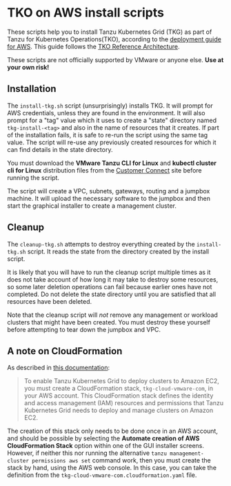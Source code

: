 # TKO on AWS install scripts

These scripts help you to install Tanzu Kubernetes Grid (TKG) as part of Tanzu
for Kubernetes Operations(TKO), according to the
[deployment guide for AWS](https://docs.vmware.com/en/VMware-Tanzu/services/tanzu-reference-architecture/GUID-deployment-guides-tko-aws.html).
This guide follows the
[TKO Reference Architecture](https://docs.vmware.com/en/VMware-Tanzu/services/tanzu-reference-architecture/GUID-reference-designs-index.html).

These scripts are not officially supported by VMware or anyone else.
**Use at your own risk!**

## Installation

The `install-tkg.sh` script (unsurprisingly) installs TKG.
It will prompt for AWS credentials, unless they are found in the
environment.
It will also prompt for a "tag" value which it uses to create a
"state" directory named `tkg-install-<tag>` and also in the name
of resources that it creates.
If part of the installation fails, it is safe to re-run the script
using the same tag value. The script will re-use any previously
created resources for which it can find details in the state
directory.

You must download the **VMware Tanzu CLI for Linux** and **kubectl cluster cli for Linux** distribution files from the
[Customer Connect](https://customerconnect.vmware.com/downloads/details?downloadGroup=TKG-142&productId=988&rPId=73652)
site before running the script.

The script will create a VPC, subnets, gateways, routing and a
jumpbox machine.
It will upload the necessary software to the jumpbox and then start the
graphical installer to create a management cluster.

## Cleanup

The `cleanup-tkg.sh` attempts to destroy everything created by the
`install-tkg.sh` script.
It reads the state from the directory created by the install script.

It is likely that you will have to run the cleanup script multiple times
as it does not take account of how long it may take to destroy
some resources, so some later deletion operations can fail because
earlier ones have not completed.
Do not delete the state directory until you are satisfied that all
resources have been deleted.

Note that the cleanup script will *not* remove any management
or workload clusters that might have been created.
You must destroy these yourself before attempting to tear down
the jumpbox and VPC.

## A note on CloudFormation

As described in 
[this documentation](https://docs.vmware.com/en/VMware-Tanzu-Kubernetes-Grid/1.4/vmware-tanzu-kubernetes-grid-14/GUID-mgmt-clusters-aws.html?hWord=N4IghgNiBcIC4GsDmBaAxhA9gVwCYoDcBbAdzACcBTdTIkAXyA#iam-permissions):

> To enable Tanzu Kubernetes Grid to deploy clusters to Amazon EC2, you
> must create a CloudFormation stack, `tkg-cloud-vmware-com`, in your AWS
> account. This CloudFormation stack defines the identity and access
> management (IAM) resources and permissions that Tanzu Kubernetes Grid
> needs to deploy and manage clusters on Amazon EC2.

The creation of this stack only needs to be done once in an AWS account,
and should be possible by selecting the **Automate creation of AWS
CloudFormation Stack** option within one of the GUI installer
screens. However, if neither this nor running the alternative
`tanzu management-cluster permissions aws set` command work, then
you must create the stack by hand, using the AWS web console.
In this case, you can take the definition from the
`tkg-cloud-vmware-com.cloudformation.yaml` file.